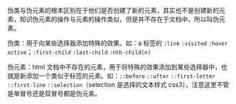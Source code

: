 伪类与伪元素的根本区别在于他们是否创建了新的元素，其实也不是创建新的元素，知识伪元素的操作与元素的操作类似，但是并不存在于文档中，所以叫伪元素。

伪类：用于向某些选择器添加特殊的效果。如：a 标签的 `:link` `:visited` `:hover` `active`；`:first-child` `:last-child` `:nth-child(n)`

伪元素：html 文档中不存在的元素，用于将特殊的效果添加到某些选择器中，也就是新添加一个类似于标签的元素。如：`::before` `::after` `::first-letter` `::first-line` `::selection`（selection 是选择的文本样式 css3），注意这里不管是单冒号还是双冒号都是伪元素。

